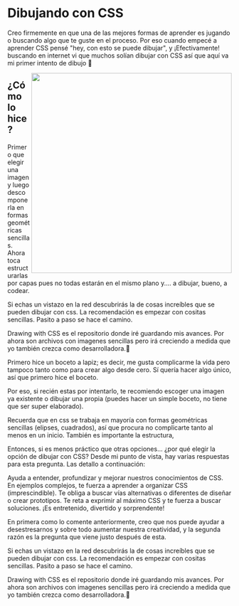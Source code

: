 # Dibujando con CSS

Creo firmemente en que una de las mejores formas de aprender es jugando o buscando algo que te guste en el proceso.
Por eso cuando empecé a aprender CSS pensé "hey, con esto se puede dibujar", y ¡Efectivamente! buscando en internet vi que muchos solían dibujar con CSS así que aquí va mi primer intento de dibujo 🌱

<img align="right" width="450" src="https://im2.ezgif.com/tmp/ezgif-2-daf50d4187.gif">

## ¿Cómo lo hice?

Primero que elegir una imagen y luego descomponerla en formas geométricas sencillas. Ahora toca estructurarlas por capas pues no todas estarán en el mismo plano y.... a dibujar, bueno, a codear.

Si echas un vistazo en la red descubrirás la de cosas increíbles que se pueden dibujar con css. La recomendación es empezar con cositas sencillas. Pasito a paso se hace el camino.

Drawing with CSS es el repositorio donde iré guardando mis avances. Por ahora son archivos con imagenes sencillas pero irá creciendo a medida que yo también crezca como desarrolladora.🚀




Primero hice un boceto a lapiz; es decir, me gusta complicarme la vida pero tampoco tanto como para crear algo desde cero. Sí quería hacer algo único, así que primero hice el boceto.

Por eso, si recién estas por intentarlo, te recomiendo escoger una imagen ya existente o dibujar una propia (puedes hacer un simple boceto, no tiene que ser super elaborado).

Recuerda que en css se trabaja en mayoría con formas geométricas sencillas (elipses, cuadrados), así que procura no complicarte tanto al menos en un inicio.
También es importante la estructura, 



Entonces, si es menos práctico que otras opciones... ¿por qué elegir la opción de dibujar con CSS? Desde mi punto de vista, hay varias respuestas para esta pregunta. Las detallo a continuación:

Ayuda a entender, profundizar y mejorar nuestros conocimientos de CSS.
En ejemplos complejos, te fuerza a aprender a organizar CSS (imprescindible).
Te obliga a buscar vías alternativas o diferentes de diseñar o crear prototipos.
Te reta a exprimir al máximo CSS y te fuerza a buscar soluciones.
¡Es entretenido, divertido y sorprendente!


En primera como lo comente anteriormente, creo que nos puede ayudar a desestresarnos y sobre todo aumentar nuestra creatividad, y la segunda razón es la pregunta que viene justo después de esta.



Si echas un vistazo en la red descubrirás la de cosas increíbles que se pueden dibujar con css. La recomendación es empezar con cositas sencillas. Pasito a paso se hace el camino.

Drawing with CSS es el repositorio donde iré guardando mis avances. Por ahora son archivos con imagenes sencillas pero irá creciendo a medida que yo también crezca como desarrolladora.🚀




